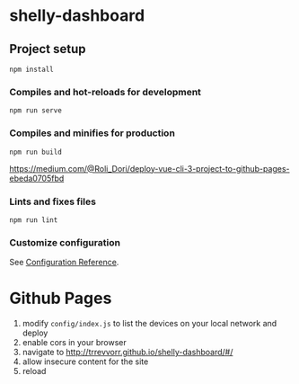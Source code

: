 # shelly-dashboard

## Project setup
```
npm install
```

### Compiles and hot-reloads for development
```
npm run serve
```

### Compiles and minifies for production
```
npm run build
```

https://medium.com/@Roli_Dori/deploy-vue-cli-3-project-to-github-pages-ebeda0705fbd

### Lints and fixes files
```
npm run lint
```

### Customize configuration
See [Configuration Reference](https://cli.vuejs.org/config/).

# Github Pages

1. modify `config/index.js` to list the devices on your local network and deploy
1. enable cors in your browser
1. navigate to http://trrevvorr.github.io/shelly-dashboard/#/
1. allow insecure content for the site
1. reload
